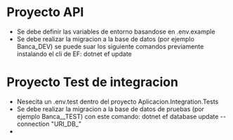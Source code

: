 ﻿# Proyecto API
- Se debe definir las variables de entorno basandose en .env.example
- Se debe realizar la migracion a la base de datos (por ejemplo Banca_DEV) se puede suar los siguiente comandos 
previamente instalando el cli de EF: dotnet ef update



# Proyecto Test de integracion
- Nesecita un .env.test dentro del proyecto Aplicacion.Integration.Tests
- Se debe realizar la migracion a la base de datos de pruebas (por ejemplo Banca__TEST) con este comando: 
dotnet ef database update --connection "URI_DB_"
- 